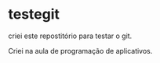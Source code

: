 # testegit
criei este repostitório para testar o git.

Criei na aula de programação de aplicativos.
